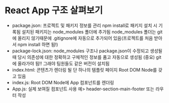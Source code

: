 # React App 구조 살펴보기
- package.json:
  프로젝트 및 패키지 정보를 관리
  npm install로 패키지 설치 시 기록됨
  설치된 패키지는 node_modules 폴더에 추가됨
  node_modules 폴더는 git에 올리지 않기때문에 .gitignore에 자동으로 추가되어 있음(프로젝트를 처음 받아서 npm install 하면 됨!)
- package-lock.json:
  node_modules 구조나 package.json이 수정되고 생성될 때 당시 의존성에 대한 정확하고 구체적인 정보를 품고 자동으로 생성됨
  (중요) git에 올라가야 됨!! 그래야 팀원들도 같은 버전이 설치됨
- index.html:
  콘텐츠가 렌더링 될 단 하나의 템플릿 페이지
  Root DOM Node를 갖고 있음
- index.js:
  Root DOM Node에 App 컴포넌트를 렌더링
- App.js:
  실제 보여질 컴포넌트
  사용 예> header-section-main-footer 또는 라우터 작성